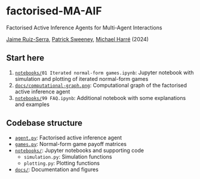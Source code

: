 
# factorised-MA-AIF

Factorised Active Inference Agents for Multi-Agent Interactions

[Jaime Ruiz-Serra](https://github.com/RuizSerra), [Patrick Sweeney](https://github.com/patricesweeney), [Michael Harré](https://github.com/M-Harre) (2024)

## Start here

1. [`notebooks/`](./notebooks/)`01 Iterated normal-form games.ipynb`: Jupyter notebook with simulation and plotting of iterated normal-form games
2. [`docs/computational-graph.png`](./docs/computational-graph.png): Computational graph of the factorised active inference agent
3. [`notebooks/`](./notebooks/)`99 FAQ.ipynb`: Additional notebook with some explanations and examples

## Codebase structure

- [`agent.py`](./agent.py): Factorised active inference agent
- [`games.py`](./games.py): Normal-form game payoff matrices
- [`notebooks/`](./notebooks/): Jupyter notebooks and supporting code
    - `simulation.py`: Simulation functions
    - `plotting.py`: Plotting functions
- [`docs/`](./docs/): Documentation and figures

